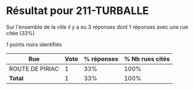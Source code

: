 # Résultat pour 211-TURBALLE

Sur l'ensemble de la ville il y a eu 3 réponses dont 1 réponses avec une rue citée (33%)

1 points noirs identifiés

| Rue | Vote | % réponses | % Nb rues cités|
|-----|------|------------|----------------|
| ROUTE DE PIRIAC | 1 | 33% | 100%|
| **Total** | 1 | 33% | 100%|
